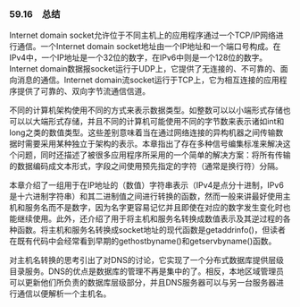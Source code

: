 ### 59.16　总结

Internet domain socket允许位于不同主机上的应用程序通过一个TCP/IP网络进行通信。一个Internet domain socket地址由一个IP地址和一个端口号构成。在IPv4中，一个IP地址是一个32位的数字，在IPv6中则是一个128位的数字。Internet domain数据报socket运行于UDP上，它提供了无连接的、不可靠的、面向消息的通信。Internet domain流socket运行于TCP上，它为相互连接的应用程序提供了可靠的、双向字节流通信信道。

不同的计算机架构使用不同的方式来表示数据类型。如整数可以以小端形式存储也可以以大端形式存储，并且不同的计算机可能使用不同的字节数来表示诸如int和long之类的数值类型。这些差别意味着当在通过网络连接的异构机器之间传输数据时需要采用某种独立于架构的表示。本章指出了存在多种信号编集标准来解决这个问题，同时还描述了被很多应用程序所采用的一个简单的解决方案：将所有传输的数据编码成文本形式，字段之间使用预先指定的字符（通常是换行符）分隔。

本章介绍了一组用于在IP地址的（数值）字符串表示（IPv4是点分十进制，IPv6是十六进制字符串）和其二进制值之间进行转换的函数，然而一般来讲最好使用主机和服务名而不是数字，因为名字更容易记忆并且即使在对应的数字发生变化时也能继续使用。此外，还介绍了用于将主机和服务名转换成数值表示及其逆过程的各种函数。将主机和服务名转换成socket地址的现代函数是getaddrinfo()，但读者在既有代码中会经常看到早期的gethostbyname()和getservbyname()函数。

对主机名转换的思考引出了对DNS的讨论，它实现了一个分布式数据库提供层级目录服务。DNS的优点是数据库的管理不再是集中的了。相反，本地区域管理员可以更新他们所负责的数据库层级部分，并且DNS服务器可以与另一台服务器进行通信以便解析一个主机名。

